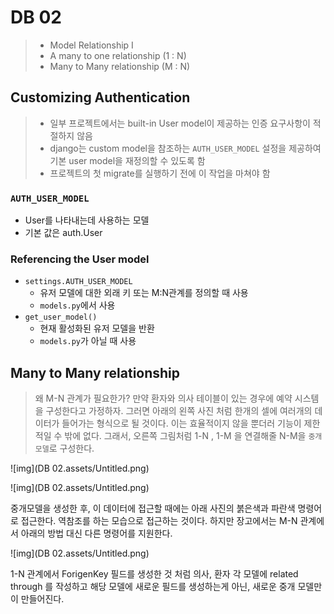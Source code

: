 # DB 02

> - Model Relationship I
> - A many to one relationship (1 : N)
> - Many to Many relationship (M : N)



## Customizing Authentication

> - 일부 프로젝트에서는 built-in User model이 제공하는 인증 요구사항이 적절하지 않음
>- django는 custom model을 참조하는 `AUTH_USER_MODEL` 설정을 제공하여 기본 user model을 재정의할 수 있도록 함
> - 프로젝트의 첫 migrate를 실행하기 전에 이 작업을 마쳐야 함



### `AUTH_USER_MODEL`

- User를 나타내는데 사용하는 모델
- 기본 값은 auth.User



### Referencing the User model

- `settings.AUTH_USER_MODEL`
  - 유저 모델에 대한 외래 키 또는 M:N관계를 정의할 때 사용
  - `models.py`에서 사용
- `get_user_model()`
  - 현재 활성화된 유저 모델을 반환
  - `models.py`가 아닐 때 사용



## Many to Many relationship

> 왜 M-N 관계가 필요한가? 만약 환자와 의사 테이블이 있는 경우에 예약 시스템을 구성한다고 가정하자. 그러면 아래의 왼쪽 사진 처럼 한개의 셀에 여러개의 데이터가 들어가는 형식으로 될 것이다. 이는 효율적이지 않을 뿐더러 기능이 제한적일 수 밖에 없다. 그래서, 오른쪽 그림처럼 1-N , 1-M 을 연결해줄 N-M을 `중개모델`로 구성한다.

![img](DB 02.assets/Untitled.png)

![img](DB 02.assets/Untitled.png)



중개모델을 생성한 후, 이 데이터에 접근할 때에는 아래 사진의 붉은색과 파란색 명령어로 접근한다. 역참조를 하는 모습으로 접근하는 것이다. 하지만 장고에서는 M-N 관계에서 아래의 방법 대신 다른 명령어를 지원한다.

![img](DB 02.assets/Untitled.png)

1-N 관계에서 ForigenKey 필드를 생성한 것 처럼 의사, 환자 각 모델에 related through 를 작성하고 해당 모델에 새로운 필드를 생성하는게 아닌, 새로운 중개 모델만이 만들어진다.